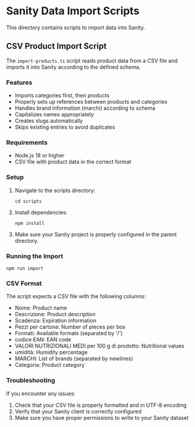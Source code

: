# Sanity Data Import Scripts

This directory contains scripts to import data into Sanity.

## CSV Product Import Script

The `import-products.ts` script reads product data from a CSV file and imports it into Sanity according to the defined schema.

### Features

- Imports categories first, then products
- Properly sets up references between products and categories
- Handles brand information (marchi) according to schema
- Capitalizes names appropriately
- Creates slugs automatically
- Skips existing entries to avoid duplicates

### Requirements

- Node.js 18 or higher
- CSV file with product data in the correct format

### Setup

1. Navigate to the scripts directory:

   ```
   cd scripts
   ```

2. Install dependencies:

   ```
   npm install
   ```

3. Make sure your Sanity project is properly configured in the parent directory.

### Running the Import

```
npm run import
```

### CSV Format

The script expects a CSV file with the following columns:

- Nome: Product name
- Descrizione: Product description
- Scadenza: Expiration information
- Pezzi per cartone: Number of pieces per box
- Formati: Available formats (separated by '/')
- codice EAN: EAN code
- VALORI NUTRIZIONALI MEDI per 100 g di prodotto: Nutritional values
- umidità: Humidity percentage
- MARCHI: List of brands (separated by newlines)
- Categoria: Product category

### Troubleshooting

If you encounter any issues:

1. Check that your CSV file is properly formatted and in UTF-8 encoding
2. Verify that your Sanity client is correctly configured
3. Make sure you have proper permissions to write to your Sanity dataset
